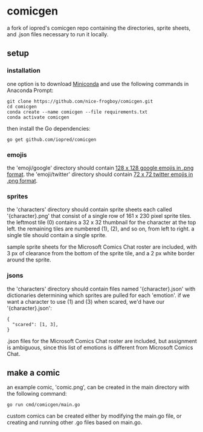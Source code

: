 # comicgen
a fork of iopred's comicgen repo containing the directories, sprite sheets, and .json files necessary to run it locally.

## setup
### installation
one option is to download [Miniconda](https://docs.anaconda.com/miniconda/) and use the following commands in Anaconda Prompt:

```
git clone https://github.com/nice-frogboy/comicgen.git
cd comicgen
conda create --name comicgen --file requirements.txt
conda activate comicgen
```

then install the Go dependencies:

```
go get github.com/iopred/comicgen
```

### emojis
the 'emoji/google' directory should contain [128 x 128 google emojis in .png format](https://github.com/googlefonts/noto-emoji/tree/main/png/128). the 'emoji/twitter' directory should contain [72 x 72 twitter emojis in .png format](https://github.com/eallion/twemoji/tree/main/full/v/13.0.1/72x72).

### sprites
the 'characters' directory should contain sprite sheets each called '{character}.png' that consist of a single row of 161 x 230 pixel sprite tiles. the leftmost tile (0) contains a 32 x 32 thumbnail for the character at the top left. the remaining tiles are numbered (1), (2), and so on, from left to right. a single tile should contain a single sprite.

sample sprite sheets for the Microsoft Comics Chat roster are included, with 3 px of clearance from the bottom of the sprite tile, and a 2 px white border around the sprite.

### jsons
the 'characters' directory should contain files named '{character}.json' with dictionaries determining which sprites are pulled for each 'emotion'. if we want a character to use (1) and (3) when scared, we'd have our '{character}.json':

```
{
  "scared": [1, 3],
}
```

.json files for the Microsoft Comics Chat roster are included, but assignment is ambiguous, since this list of emotions is different from Microsoft Comics Chat.

## make a comic
an example comic, 'comic.png', can be created in the main directory with the following command:

```
go run cmd/comicgen/main.go
```

custom comics can be created either by modifying the main.go file, or creating and running other .go files based on main.go.
